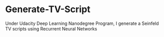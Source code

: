 # Generate-TV-Script
Under Udacity Deep Learning Nanodegree Program, I generate a Seinfeld TV scripts using Recurrent Neural Networks
